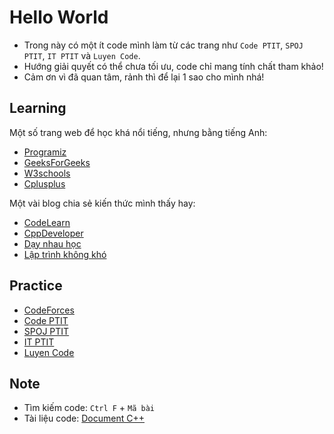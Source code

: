# Hello World

- Trong này có một ít code mình làm từ các trang như `Code PTIT`, `SPOJ PTIT`, `IT PTIT` và `Luyen Code`.
- Hướng giải quyết có thể chưa tối ưu, code chỉ mang tính chất tham khảo!
- Cảm ơn vì đã quan tâm, rảnh thì để lại 1 sao cho mình nhá!

## Learning

Một số trang web để học khá nổi tiếng, nhưng bằng tiếng Anh:

- [Programiz](https://www.programiz.com/)
- [GeeksForGeeks](https://www.geeksforgeeks.org/)
- [W3schools](https://www.w3schools.com/)
- [Cplusplus](http://www.cplusplus.com/)

Một vài blog chia sẻ kiến thức mình thấy hay:

- [CodeLearn](https://codelearn.io/)
- [CppDeveloper](https://cppdeveloper.com/)
- [Dạy nhau học](https://cpp.daynhauhoc.com/)
- [Lập trình không khó](https://nguyenvanhieu.vn/)

## Practice

- [CodeForces](https://codeforces.com/)
- [Code PTIT](https://code.ptit.edu.vn/student/question)
- [SPOJ PTIT](https://www.spoj.com/PTIT/status/)
- [IT PTIT](https://code.itptit.com/problems)
- [Luyen Code](https://luyencode.net/problem)

## Note

- Tìm kiếm code: `Ctrl F` + `Mã bài`
- Tài liệu code: [Document C++](https://drive.google.com/drive/folders/1HmSUWBoxB9nhNXb5Be7WTZRsowSs82hO?usp=sharing)
